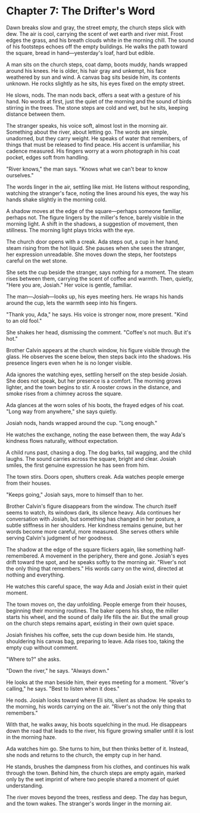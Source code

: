# Chapter 7: The Drifter's Word

Dawn breaks slow and gray, the street empty, the church steps slick with dew. The air is cool, carrying the scent of wet earth and river mist. Frost edges the grass, and his breath clouds white in the morning chill. The sound of his footsteps echoes off the empty buildings. He walks the path toward the square, bread in hand—yesterday's loaf, hard but edible.

A man sits on the church steps, coat damp, boots muddy, hands wrapped around his knees. He is older, his hair gray and unkempt, his face weathered by sun and wind. A canvas bag sits beside him, its contents unknown. He rocks slightly as he sits, his eyes fixed on the empty street.

He slows, nods. The man nods back, offers a seat with a gesture of his hand. No words at first, just the quiet of the morning and the sound of birds stirring in the trees. The stone steps are cold and wet, but he sits, keeping distance between them.

The stranger speaks, his voice soft, almost lost in the morning air. Something about the river, about letting go. The words are simple, unadorned, but they carry weight. He speaks of water that remembers, of things that must be released to find peace. His accent is unfamiliar, his cadence measured. His fingers worry at a worn photograph in his coat pocket, edges soft from handling.

"River knows," the man says. "Knows what we can't bear to know ourselves."

The words linger in the air, settling like mist. He listens without responding, watching the stranger's face, noting the lines around his eyes, the way his hands shake slightly in the morning cold.

A shadow moves at the edge of the square—perhaps someone familiar, perhaps not. The figure lingers by the miller's fence, barely visible in the morning light. A shift in the shadows, a suggestion of movement, then stillness. The morning light plays tricks with the eye.

The church door opens with a creak. Ada steps out, a cup in her hand, steam rising from the hot liquid. She pauses when she sees the stranger, her expression unreadable. She moves down the steps, her footsteps careful on the wet stone.

She sets the cup beside the stranger, says nothing for a moment. The steam rises between them, carrying the scent of coffee and warmth. Then, quietly, "Here you are, Josiah." Her voice is gentle, familiar.

The man—Josiah—looks up, his eyes meeting hers. He wraps his hands around the cup, lets the warmth seep into his fingers.

"Thank you, Ada," he says. His voice is stronger now, more present. "Kind to an old fool."

She shakes her head, dismissing the comment. "Coffee's not much. But it's hot."

Brother Calvin appears at the church window, his figure visible through the glass. He observes the scene below, then steps back into the shadows. His presence lingers even when he is no longer visible.

Ada ignores the watching eyes, settling herself on the step beside Josiah. She does not speak, but her presence is a comfort. The morning grows lighter, and the town begins to stir. A rooster crows in the distance, and smoke rises from a chimney across the square.

Ada glances at the worn soles of his boots, the frayed edges of his coat. "Long way from anywhere," she says quietly.

Josiah nods, hands wrapped around the cup. "Long enough."

He watches the exchange, noting the ease between them, the way Ada's kindness flows naturally, without expectation.

A child runs past, chasing a dog. The dog barks, tail wagging, and the child laughs. The sound carries across the square, bright and clear. Josiah smiles, the first genuine expression he has seen from him.

The town stirs. Doors open, shutters creak. Ada watches people emerge from their houses.

"Keeps going," Josiah says, more to himself than to her.

Brother Calvin's figure disappears from the window. The church itself seems to watch, its windows dark, its silence heavy. Ada continues her conversation with Josiah, but something has changed in her posture, a subtle stiffness in her shoulders. Her kindness remains genuine, but her words become more careful, more measured. She serves others while serving Calvin's judgment of her goodness.

The shadow at the edge of the square flickers again, like something half-remembered. A movement in the periphery, there and gone. Josiah's eyes drift toward the spot, and he speaks softly to the morning air. "River's not the only thing that remembers." His words carry on the wind, directed at nothing and everything.

He watches this careful space, the way Ada and Josiah exist in their quiet moment.

The town moves on, the day unfolding. People emerge from their houses, beginning their morning routines. The baker opens his shop, the miller starts his wheel, and the sound of daily life fills the air. But the small group on the church steps remains apart, existing in their own quiet space.

Josiah finishes his coffee, sets the cup down beside him. He stands, shouldering his canvas bag, preparing to leave. Ada rises too, taking the empty cup without comment.

"Where to?" she asks.

"Down the river," he says. "Always down."

He looks at the man beside him, their eyes meeting for a moment. "River's calling," he says. "Best to listen when it does."

He nods. Josiah looks toward where Eli sits, silent as shadow. He speaks to the morning, his words carrying on the air. "River's not the only thing that remembers."

With that, he walks away, his boots squelching in the mud. He disappears down the road that leads to the river, his figure growing smaller until it is lost in the morning haze.

Ada watches him go. She turns to him, but then thinks better of it. Instead, she nods and returns to the church, the empty cup in her hand.

He stands, brushes the dampness from his clothes, and continues his walk through the town. Behind him, the church steps are empty again, marked only by the wet imprint of where two people shared a moment of quiet understanding.

The river moves beyond the trees, restless and deep. The day has begun, and the town wakes. The stranger's words linger in the morning air.